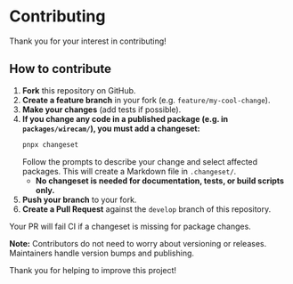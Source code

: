 # Contributing

Thank you for your interest in contributing!

## How to contribute

1. **Fork** this repository on GitHub.
2. **Create a feature branch** in your fork (e.g. `feature/my-cool-change`).
3. **Make your changes** (add tests if possible).
4. **If you change any code in a published package (e.g. in `packages/wirecam/`), you must add a changeset:**
   ```sh
   pnpx changeset
   ```
   Follow the prompts to describe your change and select affected packages. This will create a Markdown file in `.changeset/`.
   - **No changeset is needed for documentation, tests, or build scripts only.**
5. **Push your branch** to your fork.
6. **Create a Pull Request** against the `develop` branch of this repository.

Your PR will fail CI if a changeset is missing for package changes.

**Note:** Contributors do not need to worry about versioning or releases. Maintainers handle version bumps and publishing.

Thank you for helping to improve this project!
